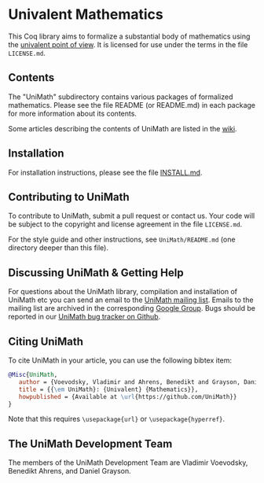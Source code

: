 Univalent Mathematics
=====================

This Coq library aims to formalize a substantial body of mathematics using the
[univalent point of view](https://en.wikipedia.org/wiki/Univalent_foundations).
It is licensed for use under the terms in the file ```LICENSE.md```.

Contents
--------

The "UniMath" subdirectory contains various packages of formalized
mathematics. Please see the file README (or README.md) in each package for more
information about its contents.

Some articles describing the contents of UniMath are listed in the 
[wiki](https://github.com/UniMath/UniMath/wiki/Documentation:-Articles-describing-UniMath).

Installation
------------

For installation instructions, please see the file
[INSTALL.md](https://github.com/UniMath/UniMath/blob/master/INSTALL.md).

Contributing to UniMath
-----------------------

To contribute to UniMath, submit a pull request or contact us.  Your code will
be subject to the copyright and license agreement in the file ```LICENSE.md```.

For the style guide and other instructions, see
```UniMath/README.md``` (one directory deeper than this file).

Discussing UniMath & Getting Help
---------------------------------

For questions about the UniMath library, compilation and installation of UniMath etc
you can send an email to the [UniMath mailing list](mailto:univalent-mathematics@googlegroups.com).
Emails to the mailing list are archived in the corresponding
[Google Group](https://groups.google.com/forum/#!forum/univalent-mathematics).
Bugs should be reported in our [UniMath bug tracker on Github](https://github.com/UniMath/UniMath/issues).


Citing UniMath
--------------

To cite UniMath in your article, you can use the following bibtex item:
```bibtex
@Misc{UniMath,
   author = {Voevodsky, Vladimir and Ahrens, Benedikt and Grayson, Daniel and others},
   title = {{\em UniMath}: {Univalent} {Mathematics}},
   howpublished = {Available at \url{https://github.com/UniMath}}
}
```
Note that this requires ```\usepackage{url}``` or ```\usepackage{hyperref}```.


The UniMath Development Team
----------------------------

The members of the UniMath Development Team are Vladimir Voevodsky, Benedikt
Ahrens, and Daniel Grayson.
